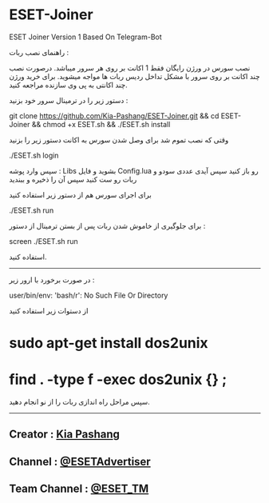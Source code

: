 # ESET-Joiner
ESET Joiner Version 1 Based On Telegram-Bot

راهنمای نصب ربات : 

نصب سورس در ورژن رایگان فقط 1 اکانت بر روی هر سرور میباشد.
درصورت نصب چند اکانت بر روی سرور با مشکل تداخل ردیس ربات ها مواجه میشوید.
برای خرید ورژن چند اکانتی به پی وی سازنده مراجعه کنید.

دستور زیر را در ترمینال سرور خود بزنید :

git clone https://github.com/Kia-Pashang/ESET-Joiner.git && cd ESET-Joiner && chmod +x ESET.sh && ./ESET.sh install

وقتی که نصب تموم شد برای وصل شدن سورس به اکانت دستور زیر را بزنید

./ESET.sh login

سپس وارد پوشه :
Libs
بشوید و فایل 
Config.lua
رو باز کنید
سپس آیدی عددی سودو و ربات رو ست کنید سپس آن را ذخیره و ببندید

برای اجرای سورس هم از دستور زیر استفاده کنید 

./ESET.sh run

برای جلوگیری از خاموش شدن ربات پس از بستن ترمینال از دستور :

screen ./ESET.sh run

استفاده کنید.

------------------------------------------------

در صورت برخورد با ارور زیر : 

user/bin/env: 'bash/r': No Such File Or Directory

از دستوات زیر استفاده کنید


# sudo apt-get install dos2unix


# find . -type f -exec dos2unix {} \;


سپس مراحل راه اندازی ربات را از نو انجام دهید.

------------------------------------------------

## Creator : [Kia Pashang](Https://T.Me/To_My_Amigos)
## Channel : [@ESETAdvertiser](Https://T.Me/ESETAdvertiser)
## Team Channel : [@ESET_TM](Https://T.Me/ESET_TM)
